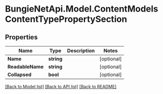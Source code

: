 
# BungieNetApi.Model.ContentModelsContentTypePropertySection

## Properties

Name | Type | Description | Notes
------------ | ------------- | ------------- | -------------
**Name** | **string** |  | [optional] 
**ReadableName** | **string** |  | [optional] 
**Collapsed** | **bool** |  | [optional] 

[[Back to Model list]](../README.md#documentation-for-models)
[[Back to API list]](../README.md#documentation-for-api-endpoints)
[[Back to README]](../README.md)


